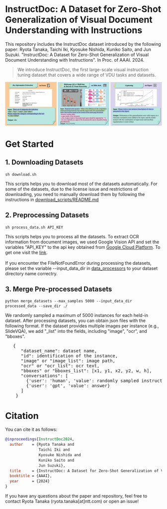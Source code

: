 # InstructDoc: A Dataset for Zero-Shot Generalization of Visual Document Understanding with Instructions
This repository includes the InstructDoc dataset introduced by the following paper: Ryota Tanaka, Taichi Iki, Kyosuke Nishida, Kuniko Saito, and Jun Suzuki. "InstructDoc: A Dataset for Zero-Shot Generalization of Visual Document Understanding with Instructions". In Proc. of AAAI. 2024.

> We introduce InstructDoc, the first large-scale visual instruction tuning dataset that covers a wide range of VDU tasks and datasets.

![Figure 1 from paper](example.png)


# Get Started
## 1. Downloading Datasets
```
sh download.sh
```
This scripts helps you to download most of the datasets automatically. For some of the datasets, due to the license issue and restrictions of downloading, you need to manually download them by following the instructions in [download_scripts/README.md](download_scripts)

## 2. Preprocessing Datasets
```
sh process_data.sh API_KEY
```
This scripts helps you to process all the datasets. To extract OCR information from document images, we used Google Vision API and set the variables "API_KEY" to the api key obtained from [Google Cloud Platform](https://cloud.google.com/). To get one visit the [link](https://cloud.google.com/vision/docs/quickstart). <br><br>
If you encounter the FileNotFoundError during processing the datasets, please set the variable --input_data_dir in [data_processors](data_processors) to your dataset directory name correctry.

## 3. Merge Pre-processed Datasets
```
python merge_datasets --max_samples 5000 --input_data_dir processed_data --save_dir ./
```
We randomly sampled a maximum of 5000 instances for each held-in dataset. After processing datasets, you can obtain json files with the following format.
If the dataset provides multiple images per instance (e.g., SlideVQA), we add "_list" into the fields, including "image", "ocr", and "bboxes". 

<pre>
   {
      "dataset_name": dataset name,
      "id": identification of the instance,
      "image" or "image_list": image path,
      "ocr" or "ocr_list": ocr text,
      "bboxes" or "bboxes_list": [x1, y1, x2, y2, w, h],
      "conversations": [
        {'user': 'human', 'value': randomly sampled instruction}
        {'user': 'gpt', 'value': answer}
      ]
    }
</pre>

# Citation

You can cite it as follows:
```bibtex
@inproceedings{InstructDoc2024,
  author    = {Ryota Tanaka and
               Taichi Iki and
               Kyosuke Nishida and
               Kuniko Saito and
               Jun Suzuki},
  title     = {InstructDoc: A Dataset for Zero-Shot Generalization of Visual Document Understanding with Instructions},
  booktitle = {AAAI},
  year      = {2024}
}
```

If you have any questions about the paper and repository, feel free to contact Ryota Tanaka (ryota.tanaka[at]ntt.com) or open an issue!
